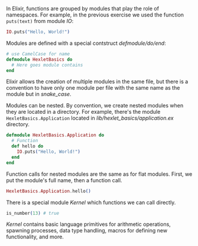 
In Elixir, functions are grouped by modules that play the role of namespaces. For example, in the previous exercise we used the function `puts(text)` from module _IO_:

```elixir
IO.puts("Hello, World!")
```

Modules are defined with a special contstruct _defmodule/do/end_:

```elixir
# use CamelCase for name
defmodule HexletBasics do
  # Here goes module contains
end
```

Elixir allows the creation of multiple modules in the same file, but there is a convention to have only one module per file with the same name as the module but in _snake_case_.

Modules can be nested. By convention, we create nested modules when they are located in a directory. For example, there's the module `HexletBasics.Application` located in _lib/hexlet_basics/application.ex_ directory.

```elixir
defmodule HexletBasics.Application do
  # Function
  def hello do
    IO.puts("Hello, World!")
  end
end
```

Function calls for nested modules are the same as for flat modules. First, we put the module's full name, then a function call.

```elixir
HexletBasics.Application.hello()
```

There is a special module _Kernel_ which functions we can call directly.

```elixir
is_number(13) # true
```

_Kernel_ contains basic language primitives for arithmetic operations, spawning processes, data type handling, macros for defining new functionality, and more.
